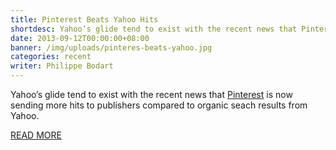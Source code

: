 ```yaml
---
title: Pinterest Beats Yahoo Hits
shortdesc: Yahoo’s glide tend to exist with the recent news that Pinterest is now sending more hits to publishers compared to organic seach results from Yahoo.
date: 2013-09-12T00:00:00+08:00
banner: /img/uploads/pinteres-beats-yahoo.jpg
categories: recent
writer: Philippe Bodart
---
```


Yahoo’s glide tend to exist with the recent news that [Pinterest](http://www.pinterest.com/) is now sending more hits to publishers compared to organic seach results from Yahoo. 

[READ MORE](http://webfactories.wordpress.com/2012/09/07/pinterest-beats-yahoo-hits/)